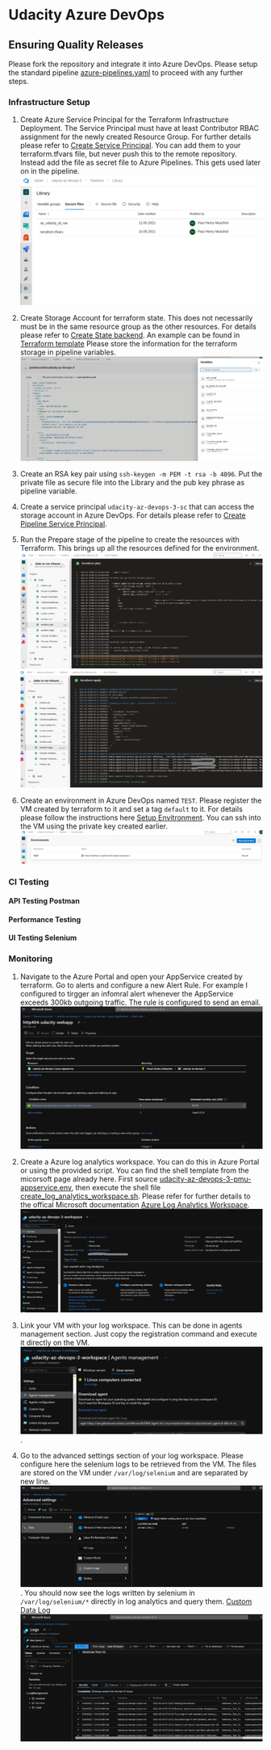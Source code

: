 # Udacity Azure DevOps

## Ensuring Quality Releases
Please fork the repository and integrate it into Azure DevOps. Please setup the standard pipeline [azure-pipelines.yaml](azure-pipelines.yaml) to proceed with any further steps.

### Infrastructure Setup

1. Create Azure Service Principal for the Terraform Infrastructure Deployment. The Service Principal must have at least Contributor RBAC assignment for the newly created Resource Group. For further details please refer to [Create Service Principal](https://www.terraform.io/docs/providers/azurerm/guides/service_principal_client_secret.html). You can add them to your terraform.tfvars file, but never push this to the remote repository. Instead add the file as secret file to Azure Pipelines. This gets used later on in the pipeline. ![alt text](img/secure_files.png)

2. Create Storage Account for terraform state. This does not necessarily must be in the same resource group as the other resources. For details please refer to [Create State backend](https://docs.microsoft.com/en-us/azure/terraform/terraform-backend). An example can be found in [Terraform template](terraform/environments/terraform.tfvars.template) Please store the information for the terraform storage in pipeline variables.
![alt text](img/pipeline_variables.png)

3. Create an RSA key pair using `ssh-keygen -m PEM -t rsa -b 4096`. Put the private file as secure file into the Library and the pub key phrase as pipeline variable.

4. Create a service principal `udacity-az-devops-3-sc` that can access the storage account in Azure DevOps. For details please refer to [Create Pipeline Service Principal](https://docs.microsoft.com/en-us/azure/devops/pipelines/library/connect-to-azure?view=azure-devops).

5. Run the Prepare stage of the pipeline to create the resources with Terraform. This brings up all the resources defined for the environment. ![alt text](img/terraform_plan.png) ![alt text](img/terraform_apply.png)

6. Create an environment in Azure DevOps named `TEST`. Please register the VM created by terraform to it and set a tag `default` to it. For details please follow the instructions here [Setup Envitronment](https://docs.microsoft.com/en-us/azure/devops/pipelines/ecosystems/deploy-linux-vm?view=azure-devops&tabs=java). You can ssh into the VM using the private key created earlier.
![alt text](img/environment.png)

### CI Testing

#### API Testing Postman

#### Performance Testing

#### UI Testing Selenium


### Monitoring

1. Navigate to the Azure Portal and open your AppService created by terraform. Go to alerts and configure a new Alert Rule. For example I configured to tirgger an infomral alert whenever the AppService exceeds 300kb outgoing traffic. The rule is configured to send an email. ![alt text](img/alert_rule.png)

2. Create a Azure log analytics workspace. You can do this in Azure Portal or using the provided script. You can find the shell template from the micorsoft page already here. First source [udacity-az-devops-3-pmu-appservice.env](udacity-az-devops-3-pmu-appservice.env), then execute the shell file [create_log_analytics_workspace.sh](create_log_analytics_workspace.sh). Please refer for further details to the offical Microsoft documentation [Azure Log Analytics Workspace](https://docs.microsoft.com/en-us/azure/azure-monitor/logs/quick-create-workspace). ![alt text](img/log_workspace.png)

3. Link your VM with your log workspace. This can be done in agents management section. Just copy the registration command and execute it directly on the VM. ![alt text](img/register_vm.png).

4. Go to the advanced settings section of your log workspace. Please configure here the selenium logs to be retrieved from the VM. The files are stored on the VM under `/var/log/selenium` and are separated by new line. ![alt text](img/log_advanced.png). You should now see the logs written by selenium in `/var/log/selenium/*` directly in log analytics and query them. [Custom Data Log](https://docs.microsoft.com/en-us/azure/azure-monitor/agents/data-sources-custom-logs) ![alt text](img/selenium_log.png)